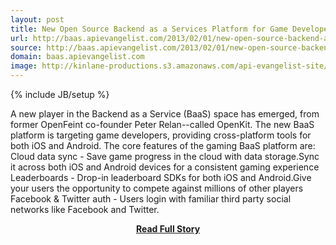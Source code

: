 ```yaml
---
layout: post
title: New Open Source Backend as a Services Platform for Game Developers
url: http://baas.apievangelist.com/2013/02/01/new-open-source-backend-as-a-services-platform-for-game-developers/
source: http://baas.apievangelist.com/2013/02/01/new-open-source-backend-as-a-services-platform-for-game-developers/
domain: baas.apievangelist.com
image: http://kinlane-productions.s3.amazonaws.com/api-evangelist-site/blog/OpenKit.png
---
```

{% include JB/setup %}<p>A new player in the Backend as a Service (BaaS) space has emerged, from former OpenFeint co-founder Peter Relan--called OpenKit. The new BaaS platform is targeting game developers, providing cross-platform tools for both iOS and Android. The core features of the gaming BaaS platform are: Cloud data sync - Save game progress in the cloud with data storage.Sync it across both iOS and Android devices for a consistent gaming experience Leaderboards - Drop-in leaderboard SDKs for both iOS and Android.Give your users the opportunity to compete against millions of other players Facebook &amp; Twitter auth - Users login with familiar third party social networks like Facebook and Twitter.</p>
<center><p><a href="http://baas.apievangelist.com/2013/02/01/new-open-source-backend-as-a-services-platform-for-game-developers/" style='padding:25px; font-sze:18px; font-weight: bold;'>Read Full Story</a></p></center>
